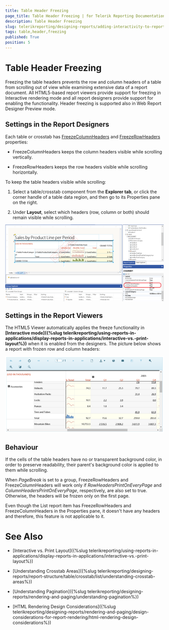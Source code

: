 ```yaml
---
title: Table Header Freezing
page_title: Table Header Freezing | for Telerik Reporting Documentation
description: Table Header Freezing
slug: telerikreporting/designing-reports/adding-interactivity-to-reports/table-header-freezing
tags: table,header,freezing
published: True
position: 5
---
```


# Table Header Freezing



Freezing the table headers prevents the row and column headers of a table from scrolling out of view while examining extensive data of a report document.
        All HTML5-based report viewers provide support for freezing in Interactive rendering mode and all report designers provide support for enabling the functionality.
        Header freezing is supported also in Web Report Designer Preview mode.
      

## Settings in the Report Designers

Each table or crosstab has [FreezeColumnHeaders](/reporting/api/Telerik.Reporting.Table#collapsible-Telerik_Reporting_Table_FreezeColumnHeaders) and
          [FreezeRowHeaders](/reporting/api/Telerik.Reporting.Table#collapsible-Telerik_Reporting_Table_FreezeRowHeaders) properties:
        

* FreezeColumnHeaders keeps the column headers visible while scrolling vertically.
            

* FreezeRowHeaders keeps the row headers visible while scrolling horizontally.
            

To keep the table headers visible while scrolling:
        

1. Select a table/crosstab component from the __Explorer tab__, or click the corner handle of a table data region, and then
              go to its Properties pane on the right.
            

1. Under __Layout__, select which headers (row, column or both) should remain visible while scrolling.
              
  ![Table Freeze Headers Designer](images/TableFreezeHeadersDesigner.png)

## Settings in the Report Viewers

The HTML5 Viewer automatically applies the freeze functionality in __[Interactive mode]({%slug telerikreporting/using-reports-in-applications/display-reports-in-applications/interactive-vs.-print-layout%})__
          when it is enabled from the designers.
          The picture below shows a report with frozen row and column headers:
          
  ![Table Freeze Headers Viewer](images/TableFreezeHeadersViewer.png)

## Behaviour

If the cells of the table headers have no or transparent background color, in order to preserve readability, their parent's background color
          is applied to them while scrolling.
        

When *PageBreak* is set to a group, FreezeRowHeaders and FreezeColumnHeaders will work only if
          *RowHeadersPrintOnEveryPage* and *ColumnHeadersPrintOnEveryPage*, respectively, are also set to true.
          Otherwise, the headers will be frozen only on the first page.
        

Even though the List report item has FreezeRowHeaders and FreezeColumnHeaders in the Properties pane, it doesn't have any headers
          and therefore, this feature is not applicable to it.
        

# See Also


 * [Interactive vs. Print Layout]({%slug telerikreporting/using-reports-in-applications/display-reports-in-applications/interactive-vs.-print-layout%})

 * [Understanding Crosstab Areas]({%slug telerikreporting/designing-reports/report-structure/table/crosstab/list/understanding-crosstab-areas%})

 * [Understanding Pagination]({%slug telerikreporting/designing-reports/rendering-and-paging/understanding-pagination%})

 * [HTML Rendering Design Considerations]({%slug telerikreporting/designing-reports/rendering-and-paging/design-considerations-for-report-rendering/html-rendering-design-considerations%})
